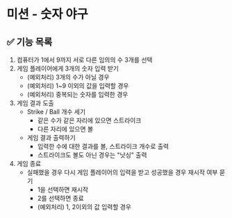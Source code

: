 # 미션 - 숫자 야구

## ✅ 기능 목록

1. 컴퓨터가 1에서 9까지 서로 다른 임의의 수 3개를 선택
2. 게임 플레이어에게 3개의 숫자 입력 받기
   - (예외처리) 3개의 수가 아닐 경우
   - (예외처리) 1~9 이외의 값을 입력할 경우
   - (예외처리) 중복되는 숫자를 입력한 경우
3. 게임 결과 도출
   - Strike / Ball 개수 세기 
       - 같은 수가 같은 자리에 있으면 스트라이크
       - 다른 자리에 있으면 볼
   - 게임 결과 출력하기 
     - 입력한 수에 대한 결과를 볼, 스트라이크 개수로 출력
     - 스트라이크도 볼도 아닌 경우는 "낫싱" 출력
4. 게임 종료
   - 실패했을 경우 다시 게임 플레이어의 입력을 받고 성공했을 경우 재시작 여부 묻기
     - 1을 선택하면 재시작
     - 2를 선택하면 종료
     - (예외처리) 1, 2이외의 값 입력할 경우


